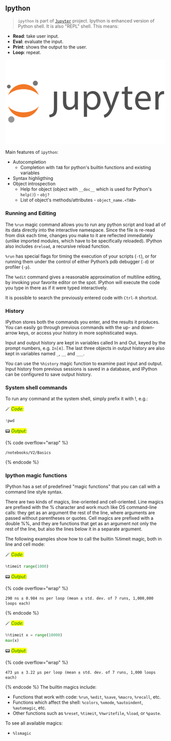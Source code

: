 ## Ipython

> `ipython` is part of [`Jupyter`](https://jupyter.org/) project.
Ipython is enhanced version of Python shell. It is also "REPL" shell. This means:

* **Read**: take user input.
* **Eval**: evaluate the input.
* **Print**: shows the output to the user.
* **Loop**: repeat.

<img src="../images/jupyter_logo.png">



Main features of `ipython`:

* Autocompletion
    * Completion with `TAB` for python's builtin functions and existing variables
* Syntax highligthing
* Object introspection
    * Help for object (object with `__doc__` which is used for Python's `help()`) - `obj?`
    * List of object's methods/attributes - `object_name.<TAB>`
    

### Running and Editing

The `%run` magic command allows you to run any python script and load all of its data directly into the interactive namespace. Since the file is re-read from disk each time, changes you make to it are reflected immediately (unlike imported modules, which have to be specifically reloaded). IPython also includes `dreload`, a recursive reload function.

`%run` has special flags for timing the execution of your scripts (`-t`), or for running them under the control of either Python’s pdb debugger (`-d`) or profiler (`-p`).

The `%edit` command gives a reasonable approximation of multiline editing, by invoking your favorite editor on the spot. IPython will execute the code you type in there as if it were typed interactively.

It is possible to search the previously entered code with `Ctrl-R` shortcut.

### History

IPython stores both the commands you enter, and the results it produces. You can easily go through previous commands with the up- and down-arrow keys, or access your history in more sophisticated ways.

Input and output history are kept in variables called In and Out, keyed by the prompt numbers, e.g. `In[4]`. The last three objects in output history are also kept in variables named `_`, `__` and `___`.

You can use the `%history` magic function to examine past input and output. Input history from previous sessions is saved in a database, and IPython can be configured to save output history.

### System shell commands

To run any command at the system shell, simply prefix it with !, e.g.:


🪄 _<mark style="color:green;">Code:</mark>_

```python
!pwd
```

📟 _<mark style="color:green;">Output:</mark>_

{% code overflow="wrap" %}
```
/notebooks/V2/Basics
```
{% endcode %}

### Ipython magic functions

IPython has a set of predefined "magic functions" that you can call with a command line style syntax. 

There are two kinds of magics, line-oriented and cell-oriented. Line magics are prefixed with the % character and work much like OS command-line calls: they get as an argument the rest of the line, where arguments are passed without parentheses or quotes. Cell magics are prefixed with a double %%, and they are functions that get as an argument not only the rest of the line, but also the lines below it in a separate argument.

The following examples show how to call the builtin %timeit magic, both in line and cell mode:





🪄 _<mark style="color:green;">Code:</mark>_

```python
%timeit range(1000)
```

📟 _<mark style="color:green;">Output:</mark>_

{% code overflow="wrap" %}
```
290 ns ± 0.984 ns per loop (mean ± std. dev. of 7 runs, 1,000,000 loops each)
```
{% endcode %}

🪄 _<mark style="color:green;">Code:</mark>_

```python
%%timeit x = range(10000)
max(x)
```

📟 _<mark style="color:green;">Output:</mark>_

{% code overflow="wrap" %}
```
473 µs ± 3.22 µs per loop (mean ± std. dev. of 7 runs, 1,000 loops each)
```
{% endcode %}
The builtin magics include:

* Functions that work with code: `%run`, `%edit`, `%save`, `%macro`, `%recall`, etc.
* Functions which affect the shell: `%colors`, `%xmode`, `%autoindent`, `%automagic`, etc.
* Other functions such as `%reset`, `%timeit`, `%%writefile`, `%load`, or `%paste`.


To see all available magics:

* `%lsmagic`